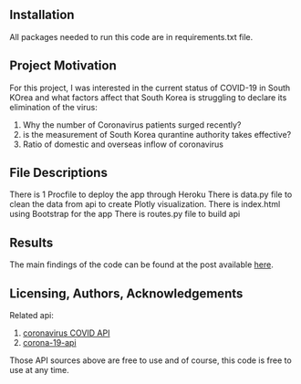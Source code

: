 Installation
---
All packages needed to run this code are in requirements.txt file.

Project Motivation
---
For this project, I was interested in the current status of COVID-19 in South KOrea and what factors affect that South Korea is struggling to declare its elimination of the virus:

1. Why the number of Coronavirus patients surged recently?
2. is the measurement of South Korea qurantine authority takes effective?
3. Ratio of domestic and overseas inflow of coronavirus

File Descriptions
---
There is 1 Procfile to deploy the app through Heroku
There is data.py file to clean the data from api to create Plotly visualization.
There is index.html using Bootstrap for the app
There is routes.py file to build api

Results
---
The main findings of the code can be found at the post available [here](https://medium.com/@goodbsw/the-current-status-of-covid-19-in-south-korea-c5b642e6b689).

Licensing, Authors, Acknowledgements
---
Related api:
1. [coronavirus COVID API](https://documenter.getpostman.com/view/10808728/SzS8rjbc?version=latest#intro)
2. [corona-19-api](https://github.com/dhlife09/Corona-19-API/blob/master/README.md)

Those API sources above are free to use and of course, this code is free to use at any time.
